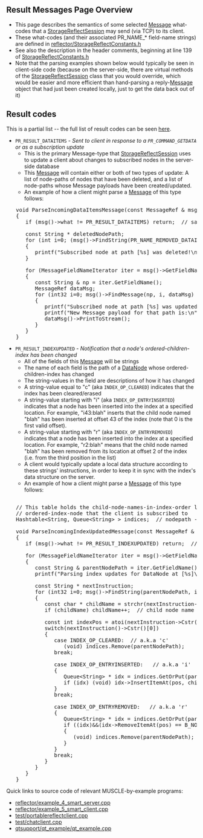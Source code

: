 ## Result Messages Page Overview

* This page describes the semantics of some selected [Message](https://public.msli.com/lcs/muscle/html/classmuscle_1_1Message.html) what-codes that a [StorageReflectSession](https://public.msli.com/lcs/muscle/html/classmuscle_1_1StorageReflectSession.html) may send (via TCP) to its client.
* These what-codes (and their associated PR_NAME_* field-name strings) are defined in [reflector/StorageReflectConstants.h](https://public.msli.com/lcs/muscle/html/StorageReflectConstants_8h.html)
* See also the description in the header comments, beginning at line 139 of [StorageReflectConstants.h](https://public.msli.com/lcs/muscle/html/StorageReflectConstants_8h_source.html)
* Note that the parsing examples shown below would typically be seen in client-side code (because on the server-side, there are virtual methods of the [StorageReflectSession](https://public.msli.com/lcs/muscle/html/classmuscle_1_1StorageReflectSession.html) class that you would override, which would be easier and more efficient than hand-parsing a reply-[Message](https://public.msli.com/lcs/muscle/html/classmuscle_1_1Message.html) object that had just been created locally, just to get the data back out of it)

## Result codes

This is a partial list -- the full list of result codes can be seen [here](https://public.msli.com/lcs/muscle/html/StorageReflectConstants_8h.html#a385c44f6fb256e5716a2302a5b940388ac85a30ca3ed035e4f43ed315597553fc).

- `PR_RESULT_DATAITEMS` - *Sent to client in response to a `PR_COMMAND_GETDATA` or as a subscription update*
    - This is the primary Message-type that [StorageReflectSession](https://public.msli.com/lcs/muscle/html/classmuscle_1_1StorageReflectSession.html) uses to update a client about changes to subscribed nodes in the server-side database
    - This [Message](https://public.msli.com/lcs/muscle/html/classmuscle_1_1Message.html) will contain either or both of two types of update:  A list of node-paths of nodes that have been deleted, and a list of node-paths whose Message payloads have been created/updated.
    - An example of how a client might parse a [Message](https://public.msli.com/lcs/muscle/html/classmuscle_1_1Message.html) of this type follows:

<pre>
   void ParseIncomingDataItemsMessage(const MessageRef & msg)
   {
      if (msg()->what != PR_RESULT_DATAITEMS) return;  // sanity check

      const String * deletedNodePath;
      for (int i=0; (msg()->FindString(PR_NAME_REMOVED_DATAITEMS, i, &deletedNodePath) == B_NO_ERROR); i++)
      {
         printf("Subscribed node at path [%s] was deleted!\n", deletedNodePath->Cstr());
      }

      for (MessageFieldNameIterator iter = msg()->GetFieldNameIterator(B_MESSAGE_TYPE); iter.HasData(); iter++)
      {
         const String & np = iter.GetFieldName();
         MessageRef dataMsg;
         for (int32 i=0; msg()->FindMessage(np, i, dataMsg) == B_NO_ERROR; i++)
         {
            printf("Subscribed node at path [%s] was updated!\n", np());
            printf("New Message payload for that path is:\n");
            dataMsg()->PrintToStream();
         }
      }
   }
</pre>

- `PR_RESULT_INDEXUPDATED` - *Notification that a node's ordered-children-index has been changed*
    - All of the fields of this [Message](https://public.msli.com/lcs/muscle/html/classmuscle_1_1Message.html) will be strings
    - The name of each field is the path of a [DataNode](https://public.msli.com/lcs/muscle/html/classmuscle_1_1DataNode.html) whose ordered-children-index has changed
    - The string-values in the field are descriptions of how it has changed
    - A string-value equal to "c" (aka `INDEX_OP_CLEARED`) indicates that the index has been cleared/erased
    - A string-value starting with "i" (aka `INDEX_OP_ENTRYINSERTED`) indicates that a node has been inserted into the index at a specified location.  For example, "i43:blah" inserts that the child node named "blah" has been inserted at offset 43 of the index (note that 0 is the first valid offset).
    - A string-value starting with "r" (aka `INDEX_OP_ENTRYREMOVED`) indicates that a node has been inserted into the index at a specified location.  For example, "r2:blah" means that the child node named "blah" has been removed from its location at offset 2 of the index (i.e. from the third position in the list)
    - A client would typically update a local data structure according to these strings' instructions, in order to keep it in sync with the index's data structure on the server.
    - An example of how a client might parse a [Message](https://public.msli.com/lcs/muscle/html/classmuscle_1_1Message.html) of this type follows:

<pre>  
   // This table holds the child-node-names-in-index-order list for each 
   // ordered-index-node that the client is subscribed to
   Hashtable&lt;String, Queue&lt;String&gt; &gt; indices;  // nodepath -> index

   void ParseIncomingIndexUpdatedMessage(const MessageRef & msg)
   {
      if (msg()->what != PR_RESULT_INDEXUPDATED) return;  // sanity check

      for (MessageFieldNameIterator iter = msg()->GetFieldNameIterator(B_STRING_TYPE); iter.HasData(); iter++)
      {
         const String & parentNodePath = iter.GetFieldName();
         printf("Parsing index updates for DataNode at [%s]\n", parentNodePath());

         const String * nextInstruction;
         for (int32 i=0; msg()->FindString(parentNodePath, i, nextInstruction) == B_NO_ERROR; i++)
         {
            const char * childName = strchr(nextInstruction->Cstr(), ':');
            if (childName) childName++;  // child node name starts after the colon

            const int indexPos = atoi(nextInstruction->Cstr()+1);
            switch(nextInstruction()->Cstr()[0])
            {
               case INDEX_OP_CLEARED:  // a.k.a 'c'
                  (void) indices.Remove(parentNodePath);
               break;

               case INDEX_OP_ENTRYINSERTED:   // a.k.a 'i'
               {
                  Queue&lt;String&gt; * idx = indices.GetOrPut(parentNodePath);
                  if (idx) (void) idx->InsertItemAt(pos, childName);
               }
               break;
 
               case INDEX_OP_ENTRYREMOVED:   // a.k.a 'r'
               {
                  Queue&lt;String&gt; * idx = indices.GetOrPut(parentNodePath);
                  if ((idx)&&(idx->RemoveItemAt(pos) == B_NO_ERROR)&&(idx->IsEmpty()))
                  {
                     (void) indices.Remove(parentNodePath);
                  }
               }
               break;
            } 
         }
      }
   }
</pre>

Quick links to source code of relevant MUSCLE-by-example programs:

* [reflector/example_4_smart_server.cpp](https://public.msli.com/lcs/muscle/muscle/html/muscle-by-example/examples/reflector/example_4_smart_server.cpp)
* [reflector/example_5_smart_client.cpp](https://public.msli.com/lcs/muscle/muscle/html/muscle-by-example/examples/reflector/example_5_smart_client.cpp)
* [test/portablereflectclient.cpp](https://public.msli.com/lcs/muscle/muscle/test/portablereflectclient.cpp)
* [test/chatclient.cpp](https://public.msli.com/lcs/muscle/muscle/test/chatclient.cpp)
* [qtsupport/qt_example/qt_example.cpp](https://public.msli.com/lcs/muscle/muscle/qtsupport/qt_example/qt_example.cpp)
